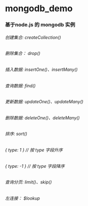 # mongodb_demo

### 基于node.js 的 mongodb 实例


###### 创建集合:  createCollection()
###### 删除集合：  drop()
###### 插入数据:  insertOne()、insertMany()
###### 查询数据:    find()
###### 更新数据:   updateOne()、updateMany()
###### 删除数据:   deleteOne()、deleteMany()
###### 排序:   sort()
######         { type: 1 }  // 按 type 字段升序
######         { type: -1 } // 按 type 字段降序
###### 查询分页:   limit()、skip()
###### 左连接： $lookup
